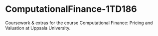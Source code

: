 # ComputationalFinance-1TD186
Coursework &amp; extras for the course Computational Finance: Pricing and Valuation at Uppsala University.
